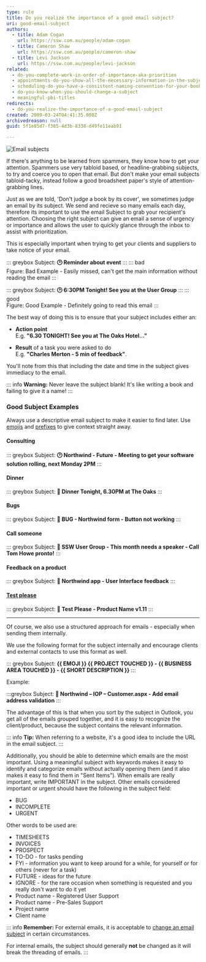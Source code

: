 ```yaml
---
type: rule
title: Do you realize the importance of a good email subject?
uri: good-email-subject
authors:
  - title: Adam Cogan
    url: https://ssw.com.au/people/adam-cogan
  - title: Cameron Shaw
    url: https://ssw.com.au/people/cameron-shaw
  - title: Levi Jackson
    url: https://ssw.com.au/people/levi-jackson    
related:
  - do-you-complete-work-in-order-of-importance-aka-priorities
  - appointments-do-you-show-all-the-necessary-information-in-the-subject
  - scheduling-do-you-have-a-consistent-naming-convention-for-your-bookings
  - do-you-know-when-you-should-change-a-subject
  - meaningful-pbi-titles
redirects: 
  - do-you-realize-the-importance-of-a-good-email-subject
created: 2009-03-24T04:41:35.000Z
archivedreason: null
guid: 5f1e85d7-f385-4d3b-8338-d49fe11eab91

---
```


![Email subjects](https://github.com/user-attachments/assets/9b67be39-50ee-4563-ab4f-0e273613788c)

If there's anything to be learned from spammers, they know how to get your attention. Spammers use very tabloid based, or headline-grabbing subjects, to try and coerce you to open that email. But don't make your email subjects tabloid-tacky, instead follow a good broadsheet paper's style of attention-grabbing lines.

<!--endintro-->

Just as we are told, 'Don't judge a book by its cover', we sometimes judge an email by its subject. 
We send and recieve so many emails each day, therefore its important to use the email Subject to grab your recipient's attention. 
Choosing the right subject can give an email a sense of urgency or importance and allows the user to quickly glance through the inbox to assist with prioritization.

This is especially important when trying to get your clients and suppliers to take notice of your email. 

::: greybox
Subject: **🕑 Reminder about event**
:::
::: bad  
Figure: Bad Example - Easily missed, can't get the main information without reading the email
:::

::: greybox
Subject: **🕑 6:30PM Tonight! See you at the User Group**
:::
::: good  
Figure: Good Example - Definitely going to read this email
:::

The best way of doing this is to ensure that your subject includes either an:

- **Action point**   
  E.g. **"6.30 TONIGHT! See you at The Oaks Hotel..."** 

- **Result** of a task you were asked to do   
  E.g. **"Charles Merton - 5 min of feedback"**. 
  
You'll note from this that including the date and time in the subject gives immediacy to the email.

::: info
**Warning:** Never leave the subject blank! It's like writing a book and failing to give it a name!
:::

### Good Subject Examples

Always use a descriptive email subject to make it easier to find later. Use [emojis](/use-emojis) and [prefixes](/prefixes) to give context straight away.

#### Consulting

::: greybox
Subject: **🕑 Northwind - Future - Meeting to get your software solution rolling, next Monday 2PM**
:::

#### Dinner

::: greybox
Subject: **🍴 Dinner Tonight, 6.30PM at The Oaks**
:::

#### Bugs

::: greybox
Subject: **🐛 BUG - Northwind form - Button not working**
:::

#### Call someone

::: greybox
Subject: **📱 SSW User Group - This month needs a speaker - Call Tom Howe pronto!**
:::

#### Feedback on a product

::: greybox
Subject: **🎨 Northwind app - User Interface feedback**
:::

#### [Test please](/request-a-test-please)

::: greybox
Subject: **🧪 Test Please - Product Name v1.11**
:::
  
---

Of course, we also use a structured approach for emails - especially when sending them internally.

We use the following format for the subject internally and encourage clients and external contacts to use this format as well.

::: greybox
Subject: **{{ EMOJI }} {{ PROJECT TOUCHED }} - {{ BUSINESS AREA TOUCHED }} - {{ SHORT DESCRIPTION }}**
:::

Example:

:::greybox
Subject: **📧 Northwind – IOP – Customer.aspx - Add email address validation** 
:::

The advantage of this is that when you sort by the subject in Outlook, you get all of the emails grouped together, and it is easy to recognize the client/product, because the subject contains the relevant information.

::: info
**Tip:** When referring to a website, it's a good idea to include the URL in the email subject.
:::

Additionally, you should be able to determine which emails are the most important. Using a meaningful subject with keywords makes it easy to identify and categorize emails without actually opening them (and it also makes it easy to find them in "Sent Items"). When emails are really important, write IMPORTANT in the subject. Other emails considered important or urgent should have the following in the subject field:

* BUG
* INCOMPLETE
* URGENT

Other words to be used are:

* TIMESHEETS
* INVOICES
* PROSPECT
* TO-DO - for tasks pending
* FYI - information you want to keep around for a while, for yourself or for others (never for a task)
* FUTURE - ideas for the future
* IGNORE - for the rare occasion when something is requested and you really don't want to do it yet
* Product name - Registered User Support
* Product name - Pre-Sales Support
* Project name
* Client name

::: info
**Remember:** For external emails, it is acceptable to [change an email subject](/do-you-know-when-you-should-change-a-subject) in certain circumstances.

For internal emails, the subject should generally **not** be changed as it will break the threading of emails.
:::
